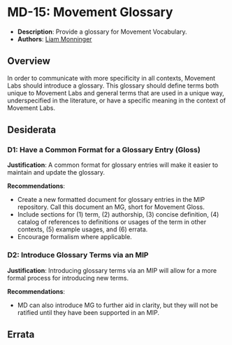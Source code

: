 # MD-15: Movement Glossary
- **Description**: Provide a glossary for Movement Vocabulary.
- **Authors**: [Liam Monninger](mailto:liam@movementlabs.xyz)


## Overview
In order to communicate with more specificity in all contexts, Movement Labs should introduce a glossary. This glossary should define terms both unique to Movement Labs and general terms that are used in a unique way, underspecified in the literature, or have a specific meaning in the context of Movement Labs.

## Desiderata

<!--
  List out the specific desiderata. Each entry should consist of:

  1. Title: A concise name for the desideratum.
  2. User Journey: A one or two-sentence statement focusing on the "user" (could be a human, machine, software, etc.) and their interaction or experience.
  3. Description (optional): A more detailed explanation if needed.
  4. Justification: The reasoning behind the desideratum. Why is it necessary or desired?
  5. Recommendations (optional): Suggestions or guidance related to the desideratum.

  Format as:

  ### Desideratum Title

  **User Journey**: [user] can [action].

  **Description**: <More detailed explanation if needed (optional)>

  **Justification**: <Why this is a significant or required desideratum>

  **Recommendations**: <Any specific guidance or suggestions (optional)>

  TODO: Remove this comment before finalizing.
-->
### D1: Have a Common Format for a Glossary Entry (Gloss)

**Justification**: A common format for glossary entries will make it easier to maintain and update the glossary.

**Recommendations**: 
- Create a new formatted document for glossary entries in the MIP repository. Call this document an MG, short for Movement Gloss.
- Include sections for (1) term, (2) authorship, (3) concise definition, (4) catalog of references to definitions or usages of the term in other contexts, (5) example usages, and (6) errata.
- Encourage formalism where applicable.

### D2: Introduce Glossary Terms via an MIP

**Justification**: Introducing glossary terms via an MIP will allow for a more formal process for introducing new terms.

**Recommendations**:
- MD can also introduce MG to further aid in clarity, but they will not be ratified until they have been supported in an MIP.

## Errata
<!--
  Errata should be maintained after publication.

  1. **Transparency and Clarity**: An erratum acknowledges any corrections made post-publication, ensuring that readers are not misled and are always equipped with the most accurate information.

  2. **Accountability**: By noting errors openly, we maintain a high level of responsibility and ownership over our content. It’s an affirmation that we value precision and are ready to correct oversights.

  Each erratum should briefly describe the discrepancy and the correction made, accompanied by a reference to the date and version of the desiderata in which the error was identified.

  TODO: Maintain this comment.
-->
